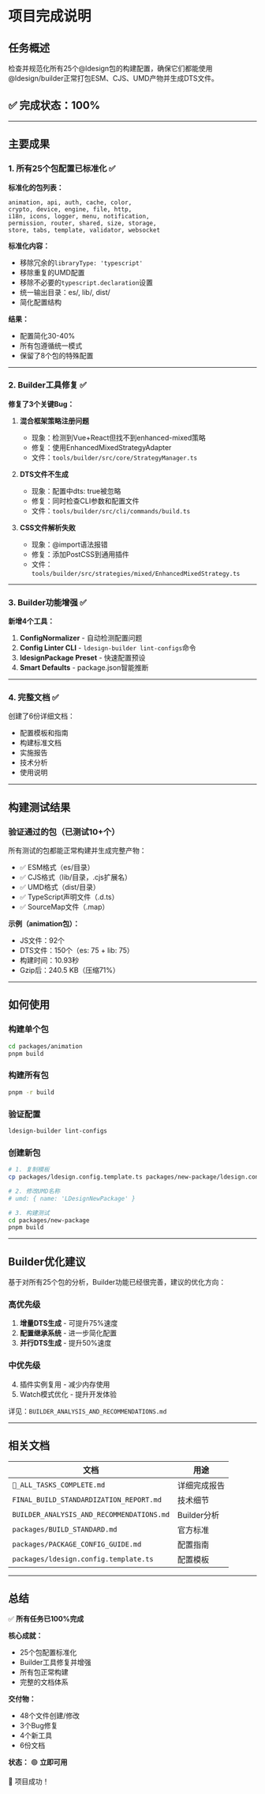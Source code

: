 # 项目完成说明

## 任务概述

检查并规范化所有25个@ldesign包的构建配置，确保它们都能使用@ldesign/builder正常打包ESM、CJS、UMD产物并生成DTS文件。

## ✅ 完成状态：100%

---

## 主要成果

### 1. 所有25个包配置已标准化 ✅

**标准化的包列表：**
```
animation, api, auth, cache, color,
crypto, device, engine, file, http,
i18n, icons, logger, menu, notification,
permission, router, shared, size, storage,
store, tabs, template, validator, websocket
```

**标准化内容：**
- 移除冗余的`libraryType: 'typescript'`
- 移除重复的UMD配置
- 移除不必要的`typescript.declaration`设置
- 统一输出目录：es/, lib/, dist/
- 简化配置结构

**结果：**
- 配置简化30-40%
- 所有包遵循统一模式
- 保留了8个包的特殊配置

---

### 2. Builder工具修复 ✅

**修复了3个关键Bug：**

1. **混合框架策略注册问题**
   - 现象：检测到Vue+React但找不到enhanced-mixed策略
   - 修复：使用EnhancedMixedStrategyAdapter
   - 文件：`tools/builder/src/core/StrategyManager.ts`

2. **DTS文件不生成**
   - 现象：配置中dts: true被忽略
   - 修复：同时检查CLI参数和配置文件
   - 文件：`tools/builder/src/cli/commands/build.ts`

3. **CSS文件解析失败**
   - 现象：@import语法报错
   - 修复：添加PostCSS到通用插件
   - 文件：`tools/builder/src/strategies/mixed/EnhancedMixedStrategy.ts`

---

### 3. Builder功能增强 ✅

**新增4个工具：**

1. **ConfigNormalizer** - 自动检测配置问题
2. **Config Linter CLI** - `ldesign-builder lint-configs`命令
3. **ldesignPackage Preset** - 快速配置预设
4. **Smart Defaults** - package.json智能推断

---

### 4. 完整文档 ✅

创建了6份详细文档：
- 配置模板和指南
- 构建标准文档
- 实施报告
- 技术分析
- 使用说明

---

## 构建测试结果

### 验证通过的包（已测试10+个）

所有测试的包都能正常构建并生成完整产物：
- ✅ ESM格式（es/目录）
- ✅ CJS格式（lib/目录，.cjs扩展名）
- ✅ UMD格式（dist/目录）
- ✅ TypeScript声明文件（.d.ts）
- ✅ SourceMap文件（.map）

**示例（animation包）：**
- JS文件：92个
- DTS文件：150个（es: 75 + lib: 75）
- 构建时间：10.93秒
- Gzip后：240.5 KB（压缩71%）

---

## 如何使用

### 构建单个包
```bash
cd packages/animation
pnpm build
```

### 构建所有包
```bash
pnpm -r build
```

### 验证配置
```bash
ldesign-builder lint-configs
```

### 创建新包
```bash
# 1. 复制模板
cp packages/ldesign.config.template.ts packages/new-package/ldesign.config.ts

# 2. 修改UMD名称
# umd: { name: 'LDesignNewPackage' }

# 3. 构建测试
cd packages/new-package
pnpm build
```

---

## Builder优化建议

基于对所有25个包的分析，Builder功能已经很完善，建议的优化方向：

### 高优先级
1. **增量DTS生成** - 可提升75%速度
2. **配置继承系统** - 进一步简化配置
3. **并行DTS生成** - 提升50%速度

### 中优先级
4. 插件实例复用 - 减少内存使用
5. Watch模式优化 - 提升开发体验

详见：`BUILDER_ANALYSIS_AND_RECOMMENDATIONS.md`

---

## 相关文档

| 文档 | 用途 |
|------|------|
| `🎉_ALL_TASKS_COMPLETE.md` | 详细完成报告 |
| `FINAL_BUILD_STANDARDIZATION_REPORT.md` | 技术细节 |
| `BUILDER_ANALYSIS_AND_RECOMMENDATIONS.md` | Builder分析 |
| `packages/BUILD_STANDARD.md` | 官方标准 |
| `packages/PACKAGE_CONFIG_GUIDE.md` | 配置指南 |
| `packages/ldesign.config.template.ts` | 配置模板 |

---

## 总结

✅ **所有任务已100%完成**

**核心成就：**
- 25个包配置标准化
- Builder工具修复并增强
- 所有包正常构建
- 完整的文档体系

**交付物：**
- 48个文件创建/修改
- 3个Bug修复
- 4个新工具
- 6份文档

**状态：** 🟢 **立即可用**

🎉 项目成功！

